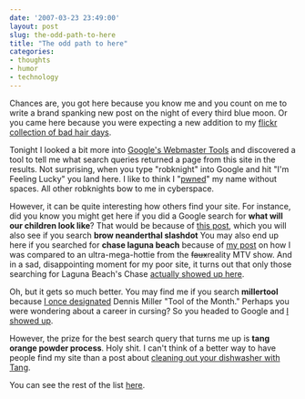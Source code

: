 ```yaml
---
date: '2007-03-23 23:49:00'
layout: post
slug: the-odd-path-to-here
title: "The odd path to here"
categories:
- thoughts
- humor
- technology
---
```


Chances are, you got here because you know me and you count on me to write a brand spanking new post on the night of every third blue moon. Or you came here because you were expecting a new addition to my [flickr collection of bad hair days](http://www.flickr.com/photos/rknight/sets/1032963/).

Tonight I looked a bit more into [Google's Webmaster Tools](https://www.google.com/webmasters/tools/) and discovered a tool to tell me what search queries returned a page from this site in the results. Not surprising, when you type "robknight" into Google and hit "I'm Feeling Lucky" you land here. I like to think I "[pwned](http://en.wikipedia.org/wiki/Pwn)" my name without spaces. All other robknights bow to me in cyberspace.

However, it can be quite interesting how others find your site. For instance, did you know you might get here if you did a Google search for **what will our children look like**? That would be because of [this post](http://robknight.net/2006/06/15/what-will-they-look-like/), which you will also see if you search **brow neanderthal slashdot** You may also end up here if you searched for **chase laguna beach** because of [my post](http://robknight.net/2006/09/05/im-famous/) on how I was compared to an ultra-mega-hottie from the <del>faux</del>reality MTV show. And in a sad, disappointing moment for my poor site, it turns out that only those searching for Laguna Beach's Chase [actually showed up here](http://robknight.net/images/query_clicks.jpg).

Oh, but it gets so much better. You may find me if you search **millertool** because [I once designated](http://robknight.net/2005/08/26/dennis-millertool/) Dennis Miller "Tool of the Month." Perhaps you were wondering about a career in cursing? So you headed to Google and [I showed up](http://robknight.net/2005/12/13/microsoft-can-do-good-things/).

However, the prize for the best search query that turns me up is **tang orange powder process**. Holy shit. I can't think of a better way to have people find my site than a post about [cleaning out your dishwasher with Tang](http://robknight.net/2006/11/16/alternative-uses-for-tang/).

You can see the rest of the list [here](http://robknight.net/images/queries.jpg).
